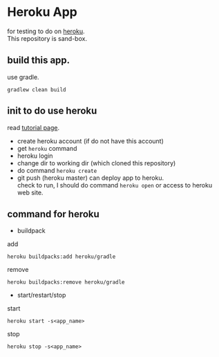 # Heroku App

for testing to do on [heroku](https://jp.heroku.com).  
This repository is sand-box.

## build this app.

use gradle.
```shell
gradlew clean build
```

## init to do use heroku

read [tutorial page](https://devcenter.heroku.com/ja/articles/getting-started-with-gradle-on-heroku
).  
- create heroku account (if do not have this account)
- get `heroku` command
- heroku login
- change dir to working dir (which cloned this repository)  
- do command `heroku create`
- git push (heroku master)
can deploy app to heroku.  
check to run, I should do command `heroku open` or access to heroku web site.

## command for heroku

- buildpack

add
```shell
heroku buildpacks:add heroku/gradle
```

remove
```shell
heroku buildpacks:remove heroku/gradle
```

- start/restart/stop

start
```shell
heroku start -s<app_name>
```

stop
```shell
heroku stop -s<app_name>
```
